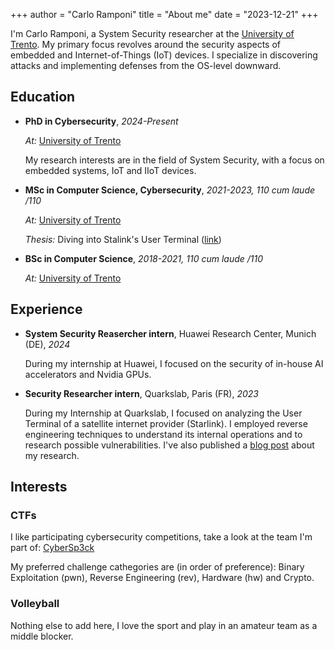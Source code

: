 +++
author = "Carlo Ramponi"
title = "About me"
date = "2023-12-21"
+++

I'm Carlo Ramponi, a System Security researcher at the [University of Trento](https://unitn.it).
My primary focus revolves around the security aspects of embedded and Internet-of-Things (IoT) devices. I specialize in discovering attacks and implementing defenses from the OS-level downward.

## Education

- **PhD in Cybersecurity**, _2024-Present_

  _At:_ [University of Trento](https://unitn.it)

  My research interests are in the field of System Security, with a focus on embedded systems, IoT and IIoT devices.

- **MSc in Computer Science, Cybersecurity**, _2021-2023, 110 cum laude /110_

  _At:_ [University of Trento](https://unitn.it)

  _Thesis:_ Diving into Stalink's User Terminal ([link](/posts/master-thesis))


- **BSc in Computer Science**, _2018-2021, 110 cum laude /110_

  _At:_ [University of Trento](https://unitn.it)


## Experience

- **System Security Reasercher intern**, Huawei Research Center, Munich (DE), _2024_

  During my internship at Huawei, I focused on the security of in-house AI accelerators and Nvidia GPUs.

- **Security Researcher intern**, Quarkslab, Paris (FR), _2023_

  During my Internship at Quarkslab, I focused on analyzing the User Terminal 
	of a satellite internet provider (Starlink).
	I employed reverse engineering techniques to understand its internal operations
	and to research possible vulnerabilities.
	I've also published a [blog post](https://blog.quarkslab.com/starlink.html) about my research.

## Interests

### CTFs

I like participating cybersecurity competitions, take a look at the team I'm part of: [CyberSp3ck](https://cybersp3ck.github.io)

My preferred challenge cathegories are (in order of preference): Binary Exploitation (pwn), Reverse Engineering (rev), Hardware (hw) and Crypto.

### Volleyball

Nothing else to add here, I love the sport and play in an amateur team as a middle blocker.